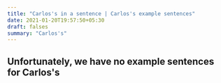 ```yaml
---
title: "Carlos's in a sentence | Carlos's example sentences"
date: 2021-01-20T19:57:50+05:30
draft: falses
summary: "Carlos's"
---
```

## Unfortunately, we have no example sentences for Carlos's                 

